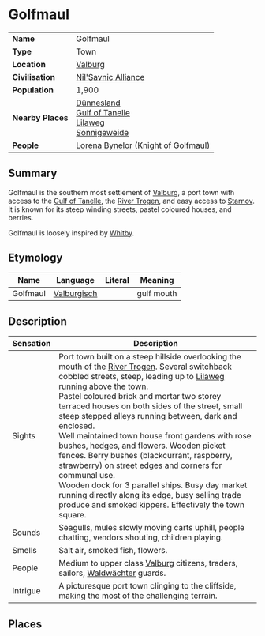 # Golfmaul

|||
| --- | --- |
| **Name** | Golfmaul | place.4
| **Type** | Town |
| **Location** | [Valburg](../../../civilisations/nilsavnic-alliance/states/valburg.md) |
| **Civilisation** | [Nil'Savnic Alliance](../../../civilisations/nilsavnic-alliance/nilsavnic-alliance.md) |
| **Population** | 1,900 |
| **Nearby Places** | [Dünnesland](dunnesland.md)<br>[Gulf of Tanelle](../../topography/seas-bays/gulf-of-tanelle.md)<br>[Lilaweg](../../roads/lilaweg.md)<br>[Sonnigeweide](../villages/sonnigeweide.md) |
| **People** | [Lorena Bynelor](../../../characters/lorena-bynelor.md) (Knight of Golfmaul) |

## Summary

Golfmaul is the southern most settlement of [Valburg](../../../civilisations/nilsavnic-alliance/states/valburg.md), a port town with access to the [Gulf of Tanelle](../../topography/seas-bays/gulf-of-tanelle.md), the [River Trogen](../../topography/rivers-lakes/river-trogen.md), and easy access to [Starnov](../cities/starnov.md). It is known for its steep winding streets, pastel coloured houses, and berries.

Golfmaul is loosely inspired by [Whitby](https://en.wikipedia.org/wiki/Whitby).

## Etymology

| Name | Language | Literal | Meaning | 
| --- | --- | --- | --- |
| Golfmaul | [Valburgisch](../../../languages/valburgisch.md) || gulf mouth |

## Description

| Sensation | Description |
| ---- | --- |
| Sights | Port town built on a steep hillside overlooking the mouth of the [River Trogen](../../topography/rivers-lakes/river-trogen.md). Several switchback cobbled streets, steep, leading up to [Lilaweg](../../roads/lilaweg.md) running above the town.<br>Pastel coloured brick and mortar two storey terraced houses on both sides of the street, small steep stepped alleys running between, dark and enclosed.<br>Well maintained town house front gardens with rose bushes, hedges, and flowers. Wooden picket fences. Berry bushes (blackcurrant, raspberry, strawberry) on street edges and corners for communal use.<br>Wooden dock for 3 parallel ships. Busy day market running directly along its edge, busy selling trade produce and smoked kippers. Effectively the town square. |
| Sounds | Seagulls, mules slowly moving carts uphill, people chatting, vendors shouting, children playing. |
| Smells | Salt air, smoked fish, flowers. |
| People | Medium to upper class [Valburg](../../../civilisations/nilsavnic-alliance/states/valburg.md) citizens, traders, sailors, [Waldwächter](../../../organisations/guards/waldwachter.md) guards. |
| Intrigue | A picturesque port town clinging to the cliffside, making the most of the challenging terrain. |

## Places
